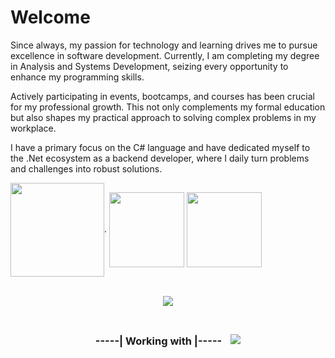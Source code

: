 # Welcome

Since always, my passion for technology and learning drives me to pursue excellence in software development. Currently, I am completing my degree in Analysis and Systems Development, seizing every opportunity to enhance my programming skills.

Actively participating in events, bootcamps, and courses has been crucial for my professional growth. This not only complements my formal education but also shapes my practical approach to solving complex problems in my workplace.

I have a primary focus on the C# language and have dedicated myself to the .Net ecosystem as a backend developer, where I daily turn problems and challenges into robust solutions.

<div align="left">

<img align="center" src="https://github-readme-stats.vercel.app/api/top-langs/?username=CassioJhones&hide=javascript,html,css&layout=compact&theme=codeSTACKr" height="150em"/>.
<img src="https://github.com/CassioJhones/CassioJhones/assets/56178855/3169d566-34df-4ec0-9e25-251a7ef769cc" width="120px" align="center">
<img src="https://github.com/CassioJhones/CassioJhones/assets/56178855/1aa33ef8-9408-436f-9b1c-5a8643cda3d4" width="120px" align="center">



</div>
<br/>
<div align="left" style="display:flex; gap:1em; align-items:center; justify-content:center"> 

  <a href="https://www.codewars.com/users/CassioJhones" target="_blank"> 
  <img src="https://img.shields.io/badge/Codewars-B1361E?style=for-the-badge&logo=codewars&logoColor=black"> </a>
  
</div>

###
<!-- --STACKS-- --STACKS-- -->
<div align="left" style="display:flex; gap:1em; align-items:center; justify-content:center">  
  
### -----| Working with |-----

<p align="left"> <a href="#"> <img src="https://skillicons.dev/icons?i=cs,dotnet,visualstudio,git" /> </a> </p>

<!--
### ---| Last Bootcamp |---
<p align="center">
  
<img src="https://github.com/CassioJhones/CassioJhones/assets/56178855/3169d566-34df-4ec0-9e25-251a7ef769cc" width="120px" align="center">
<img src="https://github.com/CassioJhones/CassioJhones/assets/56178855/1aa33ef8-9408-436f-9b1c-5a8643cda3d4" width="120px" align="center">

</p>

</div>

  [![Harlok's WakaTime stats](https://github-readme-stats.vercel.app/api/wakatime?username=74ae1ab7-b54f-4962-bcef-7d24654719ce)](https://github.com/CassioJhones/github-readme-stats)

[![Readme Card](https://github-readme-stats.vercel.app/api/pin/?username=anuraghazra&repo=github-readme-stats)](https://github.com/anuraghazra/github-readme-stats)
-->
